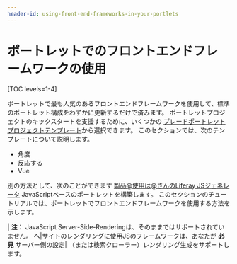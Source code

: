 ```yaml
---
header-id: using-front-end-frameworks-in-your-portlets
---
```


# ポートレットでのフロントエンドフレームワークの使用

[TOC levels=1-4]

ポートレットで最も人気のあるフロントエンドフレームワークを使用して、標準のポートレット構成をわずかに更新するだけで済みます。 ポートレットプロジェクトのキックスタートを支援するために、いくつかの [ブレードポートレットプロジェクトテンプレート](/docs/7-1/reference/-/knowledge_base/r/project-templates)から選択できます。 このセクションでは、次のテンプレートについて説明します。

  - 角度
  - 反応する
  - Vue

別の方法として、次のことができます [製品@使用は@さんのLiferay JSジェネレータ](/docs/7-1/tutorials/-/knowledge_base/t/creating-and-bundling-javascript-portlets-with-javascript-tooling) JavaScriptベースのポートレットを構築します。 このセクションのチュートリアルでは、ポートレットでフロントエンドフレームワークを使用する方法を示します。

| **注：** JavaScript Server-Side-Renderingは、そのままではサポートされていません。 へ|サイトのレンダリングに使用JSのフレームワークは、あなたが **必見** サーバー側の設定| （または検索クローラー）レンダリング生成をサポートします。
